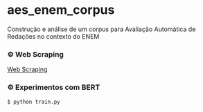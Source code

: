 # aes_enem_corpus

Construção e análise de um corpus para Avaliação Automática de Redações no contexto do ENEM



### :gear: Web Scraping

[Web Scraping](web_corpus_builder/README.md)



### :gear: Experimentos com BERT
```bash
$ python train.py
```